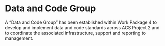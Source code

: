 # Data and Code Group

A “Data and Code Group” has been established within Work Package 4
to develop and implement data and code standards across ACS Project 2
and to coordinate the associated infrastructure, support and reporting to management.
